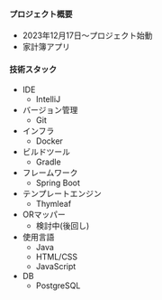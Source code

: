 #### プロジェクト概要
- 2023年12月17日～プロジェクト始動
- 家計簿アプリ

#### 技術スタック
- IDE
  - IntelliJ
- バージョン管理
  - Git
- インフラ
  - Docker
- ビルドツール
  - Gradle
- フレームワーク
  -  Spring Boot
- テンプレートエンジン
  - Thymleaf
- ORマッパー
  - 検討中(後回し)
- 使用言語
  - Java
  - HTML/CSS
  - JavaScript
- DB
  - PostgreSQL
